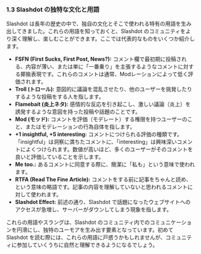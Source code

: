 ### 1.3 Slashdot の独特な文化と用語

Slashdot は長年の歴史の中で、独自の文化とそこで使われる特有の用語を生み出してきました。これらの用語を知っておくと、Slashdot のコミュニティをより深く理解し、楽しむことができます。ここでは代表的なものをいくつか紹介します。

* **FSFN (First Sucks, First Post, News?):** コメント欄で最初期に投稿される、内容が薄い、または単に「一番乗り」を主張するようなコメントに対する揶揄表現です。これらのコメントは通常、Modレーションによって低く評価されます。
* **Troll (トロール):** 意図的に議論を混乱させたり、他のユーザーを挑発したりするような投稿をする人を指します。
* **Flamebait (炎上ネタ):** 感情的な反応を引き起こし、激しい議論（炎上）を誘発するような意図を持った投稿や話題のことです。
* **Mod (モッド):** コメントを評価（モデレート）する権限を持つユーザーのこと、またはモデレーションの行為自体を指します。
* **+1 insightful, +5 interesting:** コメントにつけられる評価の種類です。「insightful」は洞察に満ちたコメントに、「interesting」は興味深いコメントによくつけられます。数値が高いほど、多くのユーザーがそのコメントを良いと評価していることを示します。
* **Me too.:** あるコメントに同意する際に、簡潔に「私も」という意味で使われます。
* **RTFA (Read The Fine Article):** コメントをする前に記事をちゃんと読め、という意味の略語です。記事の内容を理解していないと思われるコメントに対して使われます。
* **Slashdot Effect:** 前述の通り、Slashdot で話題になったウェブサイトへのアクセスが急増し、サーバーがダウンしてしまう現象を指します。

これらの用語やスラングは、Slashdot のコミュニティ内でのコミュニケーションを円滑にし、独特のユーモアを生み出す要素となっています。初めて Slashdot を読む際には、これらの用語に戸惑うかもしれませんが、コミュニティに参加していくうちに自然と理解できるようになるでしょう。
